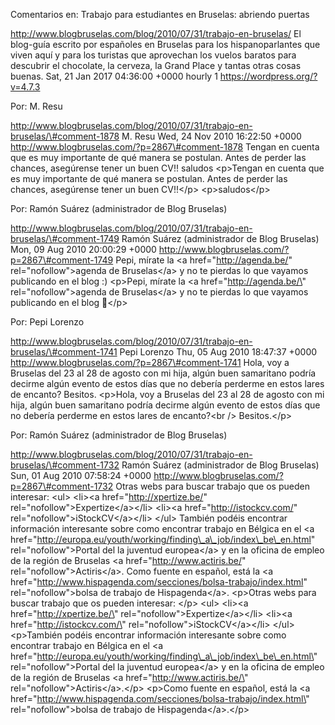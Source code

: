 Comentarios en: Trabajo para estudiantes en Bruselas: abriendo puertas

http://www.blogbruselas.com/blog/2010/07/31/trabajo-en-bruselas/ El
blog-guía escrito por españoles en Bruselas para los hispanoparlantes
que viven aquí y para los turistas que aprovechan los vuelos baratos
para descubrir el chocolate, la cerveza, la Grand Place y tantas otras
cosas buenas. Sat, 21 Jan 2017 04:36:00 +0000 hourly 1
https://wordpress.org/?v=4.7.3

Por: M. Resu

http://www.blogbruselas.com/blog/2010/07/31/trabajo-en-bruselas/\#comment-1878
M. Resu Wed, 24 Nov 2010 16:22:50 +0000
http://www.blogbruselas.com/?p=2867\#comment-1878 Tengan en cuenta que
es muy importante de qué manera se postulan. Antes de perder las
chances, asegúrense tener un buen CV!! saludos \<p\>Tengan en cuenta que
es muy importante de qué manera se postulan. Antes de perder las
chances, asegúrense tener un buen CV!!\</p\> \<p\>saludos\</p\>

Por: Ramón Suárez (administrador de Blog Bruselas)

http://www.blogbruselas.com/blog/2010/07/31/trabajo-en-bruselas/\#comment-1749
Ramón Suárez (administrador de Blog Bruselas) Mon, 09 Aug 2010 20:00:29
+0000 http://www.blogbruselas.com/?p=2867\#comment-1749 Pepi, mírate la
&lt;a href=&quot;http://agenda.be/&quot;
rel=&quot;nofollow&quot;&gt;agenda de Bruselas&lt;/a&gt; y no te pierdas
lo que vayamos publicando en el blog :) \<p\>Pepi, mírate la \<a
href=\"http://agenda.be/\" rel=\"nofollow\"\>agenda de Bruselas\</a\> y
no te pierdas lo que vayamos publicando en el blog 🙂\</p\>

Por: Pepi Lorenzo

http://www.blogbruselas.com/blog/2010/07/31/trabajo-en-bruselas/\#comment-1741
Pepi Lorenzo Thu, 05 Aug 2010 18:47:37 +0000
http://www.blogbruselas.com/?p=2867\#comment-1741 Hola, voy a Bruselas
del 23 al 28 de agosto con mi hija, algún buen samaritano podría decirme
algún evento de estos días que no debería perderme en estos lares de
encanto? Besitos. \<p\>Hola, voy a Bruselas del 23 al 28 de agosto con
mi hija, algún buen samaritano podría decirme algún evento de estos días
que no debería perderme en estos lares de encanto?\<br /\>
Besitos.\</p\>

Por: Ramón Suárez (administrador de Blog Bruselas)

http://www.blogbruselas.com/blog/2010/07/31/trabajo-en-bruselas/\#comment-1732
Ramón Suárez (administrador de Blog Bruselas) Sun, 01 Aug 2010 07:58:24
+0000 http://www.blogbruselas.com/?p=2867\#comment-1732 Otras webs para
buscar trabajo que os pueden interesar: &lt;ul&gt; &lt;li&gt;&lt;a
href=&quot;http://xpertize.be/&quot;
rel=&quot;nofollow&quot;&gt;Expertize&lt;/a&gt;&lt;/li&gt;
&lt;li&gt;&lt;a href=&quot;http://istockcv.com/&quot;
rel=&quot;nofollow&quot;&gt;iStockCV&lt;/a&gt;&lt;/li&gt; &lt;/ul&gt;
También podéis encontrar información interesante sobre como encontrar
trabajo en Bélgica en el &lt;a
href=&quot;http://europa.eu/youth/working/finding\_a\_job/index\_be\_en.html&quot;
rel=&quot;nofollow&quot;&gt;Portal del la juventud europea&lt;/a&gt; y
en la oficina de empleo de la región de Bruselas &lt;a
href=&quot;http://www.actiris.be/&quot;
rel=&quot;nofollow&quot;&gt;Actiris&lt;/a&gt;. Como fuente en español,
está la &lt;a
href=&quot;http://www.hispagenda.com/secciones/bolsa-trabajo/index.html&quot;
rel=&quot;nofollow&quot;&gt;bolsa de trabajo de Hispagenda&lt;/a&gt;.
\<p\>Otras webs para buscar trabajo que os pueden interesar: \</p\>
\<ul\> \<li\>\<a href=\"http://xpertize.be/\"
rel=\"nofollow\"\>Expertize\</a\>\</li\> \<li\>\<a
href=\"http://istockcv.com/\" rel=\"nofollow\"\>iStockCV\</a\>\</li\>
\</ul\> \<p\>También podéis encontrar información interesante sobre como
encontrar trabajo en Bélgica en el \<a
href=\"http://europa.eu/youth/working/finding\_a\_job/index\_be\_en.html\"
rel=\"nofollow\"\>Portal del la juventud europea\</a\> y en la oficina
de empleo de la región de Bruselas \<a href=\"http://www.actiris.be/\"
rel=\"nofollow\"\>Actiris\</a\>.\</p\> \<p\>Como fuente en español, está
la \<a
href=\"http://www.hispagenda.com/secciones/bolsa-trabajo/index.html\"
rel=\"nofollow\"\>bolsa de trabajo de Hispagenda\</a\>.\</p\>
